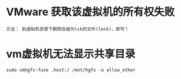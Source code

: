 # VMware 获取该虚拟机的所有权失败
    方法： 到虚拟机目录下删除后缀为lck的文件(lock)，即可！
# vm虚拟机无法显示共享目录
    sudo vmhgfs-fuse .host:/ /mnt/hgfs -o allow_other